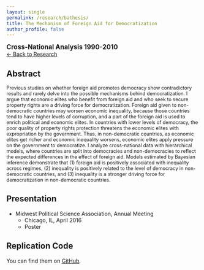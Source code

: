 ```yaml
---
layout: single
permalink: /research/bathesis/
title: The Mechanism of Foreign Aid for Democratization
author_profile: false
---
```

<span style="font-size: 1.2em;font-weight: bold;">Cross-National Analysis 1990-2010</span> <br>
[← Back to Research](/research/)

## Abstract
<span style="font-size: 0.9em">
Previous studies on whether foreign aid promotes democracy show contradictory results and rarely delve into the possible mechanisms behind democratization. I argue that economic elites who benefit from foreign aid and who seek to secure property rights are a driving force for democratization. Foreign aid given to non-democratic countries may worsen economic inequality, because those countries tend to have higher levels of corruption, and a part of the foreign aid is used to enrich political and economic elites. In countries with lower levels of democracy, the poor quality of property rights protection threatens the economic elites with expropriation by the government. Thus, in non-democratic countries, as economic elites get richer and economic inequality worsens, economic elites apply pressure on the government to democratize. I analyze cross-national data with hierarchical models, where countries are split into democracies and non-democracies to reflect the expected differences in the effect of foreign aid. Models estimated by Bayesian inference demonstrate that (1) foreign aid is positively associated with inequality across regimes, (2) inequality is positively related to the level of democracy in non-democratic countries, and (3) inequality is a stronger driving force for democratization in non-democratic countries.
</span>

## Presentation
* Midwest Political Science Association, Annual Meeting
	* Chicago, IL, April 2016 
	* Poster

## Replication Code
You can find them on [GitHub](https://github.com/Shusei-E/B.A.Thesis).
